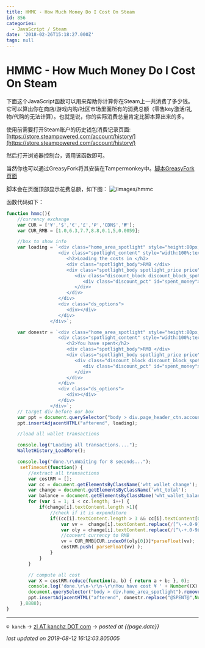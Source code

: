 ```yaml
---
title: HMMC - How Much Money Do I Cost On Steam
id: 856
categories:
  - JavaScript / Steam
date: '2018-02-26T15:18:27.000Z'
tags: null
---
```


# HMMC - How Much Money Do I Cost On Steam

下面这个JavaScript函数可以用来帮助你计算你在Steam上一共消费了多少钱。它可以算出你在商店/游戏内购/社区市场里面所有的消费总额（零售key激活/礼物/代购的无法计算）。也就是说，你的实际消费总量肯定比脚本算出来的多。

使用前需要打开Steam账户的历史钱包消费记录页面:[https://store.steampowered.com/account/history/](https://store.steampowered.com/account/history/)

然后打开浏览器控制台，调用该函数即可。

当然你也可以通过GreasyFork将其安装在Tampermonkey中。[脚本GreasyFork页面](https://greasyfork.org/en/scripts/38914-hmmc-how-much-money-do-i-cost-on-steam)

脚本会在页面顶部显示花费总额，如下图： ![/images/hmmc](https://raw.githubusercontent.com/ankanch/kanch.blog/master/images/hmmc.PNG)

函数代码如下：

```javascript
function hmmc(){
    //currency exchange
    var CUR = ['¥','$','€','£','₽','CDN$','₩'];
    var CUR_RMB = [1.0,6.3,7.7,8.8,0.1,5,0.0059];

    //box to show info
    var loading = `<div class="home_area_spotlight" style="height:80px;width:100%;display:inline-block;">
                   <div class="spotlight_content" style="width:100%;text-align:center;">
                      <h2>Loading the costs in </h2>
                      <div class="spotlight_body">RMB </div>
                      <div class="spotlight_body spotlight_price price">
                         <div class="discount_block discount_block_spotlight discount_block_large">
                            <div class="discount_pct" id="spent_money">wait few seconds...</div>
                         </div>
                      </div>
                   </div>
                   <div class="ds_options">
                      <div></div>
                   </div>
                </div>`;

    var donestr = `<div class="home_area_spotlight" style="height:80px;width:100%;display:inline-block;">
                   <div class="spotlight_content" style="width:100%;text-align:center;">
                      <h2>You have spent</h2>
                      <div class="spotlight_body">RMB </div>
                      <div class="spotlight_body spotlight_price price">
                         <div class="discount_block discount_block_spotlight discount_block_large">
                            <div class="discount_pct" id="spent_money">@SPENT@</div>
                         </div>
                      </div>
                   </div>
                   <div class="ds_options">
                      <div></div>
                   </div>
                </div>`;
    // target div before our box
    var ppt = document.querySelector("body > div.page_header_ctn.account_management");
    ppt.insertAdjacentHTML("afterend", loading);

    //load all wallet transactions

    console.log("Loading all transactions...."); 
    WalletHistory_LoadMore();

    console.log("done.\r\nWaiting for 8 seconds..."); 
     setTimeout(function() {
        //extract all transactions
        var costRM = [];
        var cc = document.getElementsByClassName('wht_wallet_change');
        var change = document.getElementsByClassName('wht_total');
        var balance = document.getElementsByClassName('wht_wallet_balance');
        for (var i = 1; i < cc.length; i++) {
            if(change[i].textContent.length >1){
                //check if it is expenditure
                if((cc[i].textContent.length > 3 && cc[i].textContent[0]=='-') || (cc[i].textContent.length < 2 && balance[i].textContent.length < 2)){
                    var vv =  change[i].textContent.replace(/[^\-+.0-9]/g,'');
                    var oly = change[i].textContent.replace(/[^\-+.0-9฿₵¢₡B₫€ƒ₲Kč₭£₤₥₦₱₨₽$₮₩¥₴₪֏¥]/g,'');
                    //convert currency to RMB 
                    vv = CUR_RMB[CUR.indexOf(oly[0])]*parseFloat(vv);
                    costRM.push( parseFloat(vv) );
                }
            }
        }

        // compute all cost
        var X = costRM.reduce(function(a, b) { return a + b; }, 0);
        console.log('done.\r\n-\r\n-\r\nYou have cost ¥ ' + Number((X).toFixed(2)) + ' RMB on Steam so far.\r\n-\r\n-\r\n');
        document.querySelector("body > div.home_area_spotlight").remove();
        ppt.insertAdjacentHTML("afterend", donestr.replace("@SPENT@",Number((X).toFixed(2))));
     },8888);
}
```





---
`© kanch` → [zl AT kanchz DOT com](kanchisme@gmail.com) → _posted at {{page.date}}_

_last updated on 2019-08-12 16:12:03.805005_